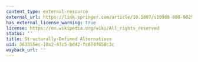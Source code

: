 ```yaml
---
content_type: external-resource
external_url: https://link.springer.com/article/10.1007/s10988-008-9029-y
has_external_license_warning: true
license: https://en.wikipedia.org/wiki/All_rights_reserved
status: ''
title: Structurally-Defined Alternatives
uid: 363355ec-10a2-47c5-bd42-fc674f658c3c
wayback_url: ''
---
```

